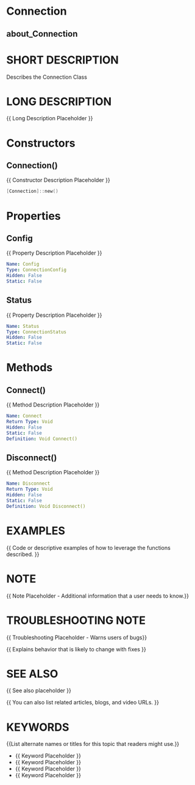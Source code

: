 # Connection
## about_Connection

# SHORT DESCRIPTION
Describes the Connection Class

# LONG DESCRIPTION
{{ Long Description Placeholder }}


# Constructors
## Connection()
{{ Constructor Description Placeholder }}

```powershell
[Connection]::new()
```


# Properties
## Config
{{ Property Description Placeholder }}

```yaml
Name: Config
Type: ConnectionConfig
Hidden: False
Static: False
```

## Status
{{ Property Description Placeholder }}

```yaml
Name: Status
Type: ConnectionStatus
Hidden: False
Static: False
```


# Methods
## Connect()
{{ Method Description Placeholder }}

```yaml
Name: Connect
Return Type: Void
Hidden: False
Static: False
Definition: Void Connect()
```

## Disconnect()
{{ Method Description Placeholder }}

```yaml
Name: Disconnect
Return Type: Void
Hidden: False
Static: False
Definition: Void Disconnect()
```


# EXAMPLES
{{ Code or descriptive examples of how to leverage the functions described. }}

# NOTE
{{ Note Placeholder - Additional information that a user needs to know.}}

# TROUBLESHOOTING NOTE
{{ Troubleshooting Placeholder - Warns users of bugs}}

{{ Explains behavior that is likely to change with fixes }}

# SEE ALSO
{{ See also placeholder }}

{{ You can also list related articles, blogs, and video URLs. }}

# KEYWORDS
{{List alternate names or titles for this topic that readers might use.}}

- {{ Keyword Placeholder }}
- {{ Keyword Placeholder }}
- {{ Keyword Placeholder }}
- {{ Keyword Placeholder }}    


